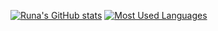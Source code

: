 [![Runa's GitHub stats](https://github-readme-stats.vercel.app/api?username=Runa-chama&theme=vue-dark&show_icons=true)](https://github.com/Runa-chama/github-readme-stats)
[![Most Used Languages](https://github-readme-stats.vercel.app/api/top-langs/?username=Runa-chama&theme=vue-dark&show_icons=true&layout=compact)](https://github.com/Runa-chama/github-readme-stats)
